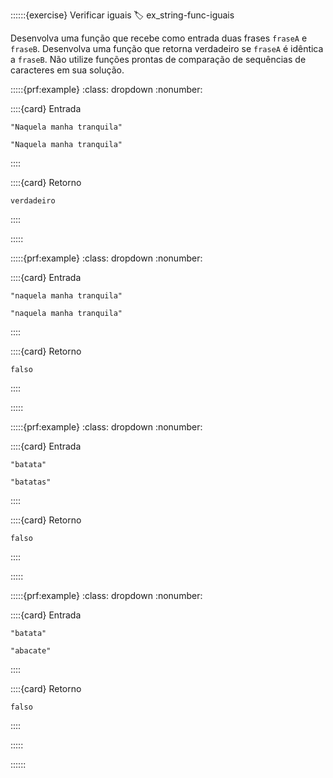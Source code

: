 ::::::{exercise} Verificar iguais
:label: ex_string-func-iguais

Desenvolva uma função que recebe como entrada duas frases `fraseA` e `fraseB`. Desenvolva uma função que retorna verdadeiro se `fraseA` é idêntica a `fraseB`. Não utilize funções prontas de comparação de sequências de caracteres em sua solução.


:::::{prf:example}
:class: dropdown
:nonumber:

::::{card} Entrada

```
"Naquela manha tranquila"
```

```
"Naquela manha tranquila"
```
::::

::::{card} Retorno


```
verdadeiro
```
::::

:::::

:::::{prf:example}
:class: dropdown
:nonumber:

::::{card} Entrada

```
"naquela manha tranquila"
```

```
"naquela manha tranquila"
```
::::

::::{card} Retorno


```
falso
```
::::

:::::

:::::{prf:example}
:class: dropdown
:nonumber:

::::{card} Entrada

```
"batata"
```

```
"batatas"
```
::::

::::{card} Retorno


```
falso
```
::::

:::::

:::::{prf:example}
:class: dropdown
:nonumber:

::::{card} Entrada

```
"batata"
```

```
"abacate"
```
::::

::::{card} Retorno


```
falso
```
::::

:::::

::::::